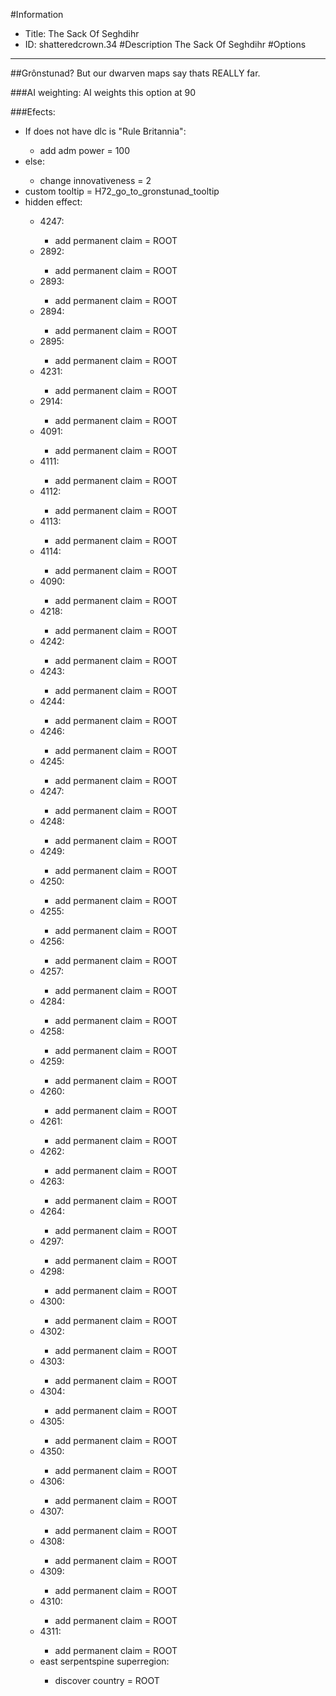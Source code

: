 #Information
 - Title: The Sack Of Seghdihr
 - ID: shatteredcrown.34
#Description
The Sack Of Seghdihr
#Options

___
##Grônstunad? But our dwarven maps say thats REALLY far.

###AI weighting:
AI weights this option at 90


###Efects:<ul><li>If does not have dlc is "Rule Britannia":</li><ul><li>add adm power = 100</li></ul><li>else:</li><ul><li>change innovativeness = 2</li></ul><li>custom tooltip = H72_go_to_gronstunad_tooltip</li><li>hidden effect:</li><ul><li>4247:</li><ul><li>add permanent claim = ROOT</li></ul><li>2892:</li><ul><li>add permanent claim = ROOT</li></ul><li>2893:</li><ul><li>add permanent claim = ROOT</li></ul><li>2894:</li><ul><li>add permanent claim = ROOT</li></ul><li>2895:</li><ul><li>add permanent claim = ROOT</li></ul><li>4231:</li><ul><li>add permanent claim = ROOT</li></ul><li>2914:</li><ul><li>add permanent claim = ROOT</li></ul><li>4091:</li><ul><li>add permanent claim = ROOT</li></ul><li>4111:</li><ul><li>add permanent claim = ROOT</li></ul><li>4112:</li><ul><li>add permanent claim = ROOT</li></ul><li>4113:</li><ul><li>add permanent claim = ROOT</li></ul><li>4114:</li><ul><li>add permanent claim = ROOT</li></ul><li>4090:</li><ul><li>add permanent claim = ROOT</li></ul><li>4218:</li><ul><li>add permanent claim = ROOT</li></ul><li>4242:</li><ul><li>add permanent claim = ROOT</li></ul><li>4243:</li><ul><li>add permanent claim = ROOT</li></ul><li>4244:</li><ul><li>add permanent claim = ROOT</li></ul><li>4246:</li><ul><li>add permanent claim = ROOT</li></ul><li>4245:</li><ul><li>add permanent claim = ROOT</li></ul><li>4247:</li><ul><li>add permanent claim = ROOT</li></ul><li>4248:</li><ul><li>add permanent claim = ROOT</li></ul><li>4249:</li><ul><li>add permanent claim = ROOT</li></ul><li>4250:</li><ul><li>add permanent claim = ROOT</li></ul><li>4255:</li><ul><li>add permanent claim = ROOT</li></ul><li>4256:</li><ul><li>add permanent claim = ROOT</li></ul><li>4257:</li><ul><li>add permanent claim = ROOT</li></ul><li>4284:</li><ul><li>add permanent claim = ROOT</li></ul><li>4258:</li><ul><li>add permanent claim = ROOT</li></ul><li>4259:</li><ul><li>add permanent claim = ROOT</li></ul><li>4260:</li><ul><li>add permanent claim = ROOT</li></ul><li>4261:</li><ul><li>add permanent claim = ROOT</li></ul><li>4262:</li><ul><li>add permanent claim = ROOT</li></ul><li>4263:</li><ul><li>add permanent claim = ROOT</li></ul><li>4264:</li><ul><li>add permanent claim = ROOT</li></ul><li>4297:</li><ul><li>add permanent claim = ROOT</li></ul><li>4298:</li><ul><li>add permanent claim = ROOT</li></ul><li>4300:</li><ul><li>add permanent claim = ROOT</li></ul><li>4302:</li><ul><li>add permanent claim = ROOT</li></ul><li>4303:</li><ul><li>add permanent claim = ROOT</li></ul><li>4304:</li><ul><li>add permanent claim = ROOT</li></ul><li>4305:</li><ul><li>add permanent claim = ROOT</li></ul><li>4350:</li><ul><li>add permanent claim = ROOT</li></ul><li>4306:</li><ul><li>add permanent claim = ROOT</li></ul><li>4307:</li><ul><li>add permanent claim = ROOT</li></ul><li>4308:</li><ul><li>add permanent claim = ROOT</li></ul><li>4309:</li><ul><li>add permanent claim = ROOT</li></ul><li>4310:</li><ul><li>add permanent claim = ROOT</li></ul><li>4311:</li><ul><li>add permanent claim = ROOT</li></ul><li>east serpentspine superregion:</li><ul><li>discover country = ROOT</li></ul></ul></ul>
